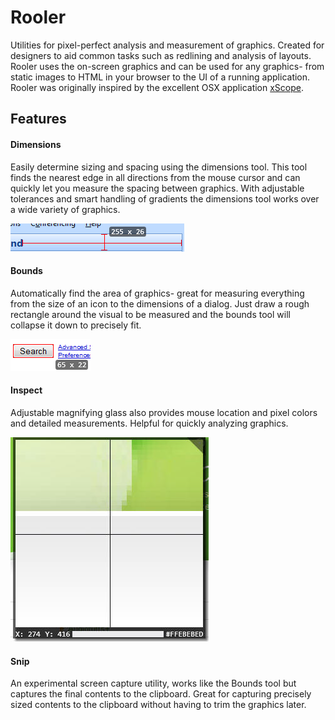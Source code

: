 # Rooler
Utilities for pixel-perfect analysis and measurement of graphics. Created for designers to aid common tasks such as redlining and analysis of layouts. Rooler uses the on-screen graphics and can be used for any graphics- from static images to HTML in your browser to the UI of a running application. Rooler was originally inspired by the excellent OSX application [xScope](http://xscopeapp.com/).
## Features
#### Dimensions
Easily determine sizing and spacing using the dimensions tool. This tool finds the nearest edge in all directions from the mouse cursor and can quickly let you measure the spacing between graphics. With adjustable tolerances and smart handling of gradients the dimensions tool works over a wide variety of graphics.

![Dimensions](docs/imgs/dimensions.png)

#### Bounds
Automatically find the area of graphics- great for measuring everything from the size of an icon to the dimensions of a dialog. Just draw a rough rectangle around the visual to be measured and the bounds tool will collapse it down to precisely fit.

![Bounds](docs/imgs/bounds.png)

#### Inspect
Adjustable magnifying glass also provides mouse location and pixel colors and detailed measurements. Helpful for quickly analyzing graphics.

![Inspect](docs/imgs/magnifier.png)

#### Snip
An experimental screen capture utility, works like the Bounds tool but captures the final contents to the clipboard. Great for capturing precisely sized contents to the clipboard without having to trim the graphics later.
